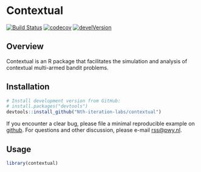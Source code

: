 # Contextual

[![Build Status](https://travis-ci.org/Nth-iteration-labs/contextual.svg?branch=master)](https://travis-ci.org/Nth-iteration-labs/contextual) [![codecov](https://codecov.io/gh/Nth-iteration-labs/contextual/branch/master/graph/badge.svg)](https://codecov.io/gh/Nth-iteration-labs/contextual) [![develVersion](https://img.shields.io/badge/devel%20version-0.0.0.9011-blue.svg?style=flat)](https://github.com/Nth-iteration-labs/contextual)

Overview
--------

Contextual is an R package that facilitates the simulation and analysis of contextual multi-armed bandit problems.

Installation
------------

``` r
# Install development version from GitHub:
# install.packages("devtools")
devtools::install_github("Nth-iteration-labs/contextual")
```

If you encounter a clear bug, please file a minimal reproducible example on [github](https://github.com/Nth-iteration-labs/contextual/issues). For questions and other discussion, please e-mail rss@pwy.nl.

Usage
-----

``` r
library(contextual)

